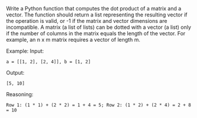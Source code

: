 Write a Python function that computes the dot product of a matrix and a vector. The function should return a list representing the resulting vector if the operation is valid, or -1 if the matrix and vector dimensions are incompatible. A matrix (a list of lists) can be dotted with a vector (a list) only if the number of columns in the matrix equals the length of the vector. For example, an n x m matrix requires a vector of length m.

Example:
Input:

```
a = [[1, 2], [2, 4]], b = [1, 2]
```

Output:

```
[5, 10]
```

Reasoning:

```
Row 1: (1 * 1) + (2 * 2) = 1 + 4 = 5; Row 2: (1 * 2) + (2 * 4) = 2 + 8 = 10
```
